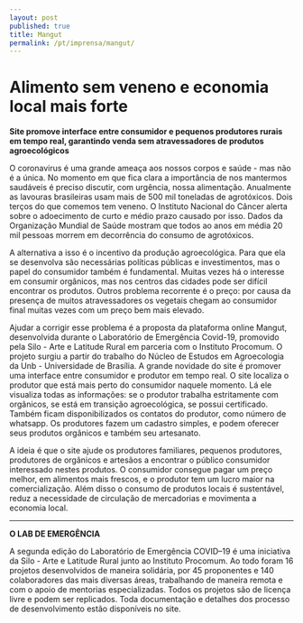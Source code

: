 ```yaml
---
layout: post
published: true
title: Mangut
permalink: /pt/imprensa/mangut/
---
```



# Alimento sem veneno e economia local mais forte
**Site promove interface entre consumidor e pequenos produtores rurais em tempo real, garantindo venda sem atravessadores de produtos agroecológicos**

O coronavirus é uma grande ameaça aos nossos corpos e saúde - mas não é a única. No momento em que fica clara a importância de nos mantermos saudáveis é preciso discutir, com urgência, nossa alimentação. Anualmente as lavouras brasileiras usam mais de 500 mil toneladas de agrotóxicos. Dois terços do que comemos tem veneno. O Instituto Nacional do Câncer alerta sobre o adoecimento de curto e médio prazo causado por isso. Dados da Organização Mundial de Saúde mostram que todos ao anos em média 20 mil pessoas morrem em decorrência do consumo de agrotóxicos. 
  
A alternativa a isso é o incentivo da produção agroecológica. Para que ela se desenvolva são necessárias políticas públicas e investimentos, mas o papel do consumidor também é fundamental. Muitas vezes há o interesse em consumir orgânicos, mas nos centros das cidades pode ser difícil encontrar os produtos. Outros problema recorrente é o preço: por causa da presença de muitos atravessadores os vegetais chegam ao consumidor final muitas vezes com um preço bem mais elevado. 
   
Ajudar a corrigir esse problema é a proposta da plataforma online Mangut, desenvolvida durante o Laboratório de Emergência Covid-19, promovido pela Silo - Arte e Latitude Rural em parceria com o Instituto Procomum. O projeto surgiu a partir do trabalho do Núcleo de Estudos em Agroecologia da Unb - Universidade de Brasília. A grande novidade do site é promover uma interface entre consumidor e produtor em tempo real. O site localiza o produtor que está mais perto do consumidor naquele momento. Lá ele visualiza todas as informações: se o produtor trabalha estritamente com orgânicos, se está em transição agroecológica, se possui certificado. Também ficam disponibilizados os contatos do produtor, como número de whatsapp. Os produtores fazem  um cadastro simples, e podem oferecer seus produtos orgânicos e também seu artesanato. 
  
A ideia é que o site ajude os produtores familiares, pequenos produtores, produtores de orgânicos e artesãos a encontrar o público consumidor interessado nestes produtos. O consumidor consegue pagar um preço melhor, em alimentos mais frescos, e o produtor tem um lucro maior na comercialização. Além disso o consumo de produtos locais é sustentável, reduz a necessidade de circulação de mercadorias e movimenta a economia local. 


 
---

**O LAB DE EMERGÊNCIA**

A segunda edição do Laboratório de Emergência COVID–19 é uma iniciativa da Silo - Arte e Latitude Rural junto ao Instituto Procomum. Ao todo foram 16 projetos desenvolvidos de maneira solidária, por 45 proponentes e 140 colaboradores das mais diversas áreas, trabalhando de maneira remota e com o apoio de mentorias especializadas. Todos os projetos são de licença livre e podem ser replicados. Toda documentação e detalhes dos processo de desenvolvimento estão disponíveis no site.

